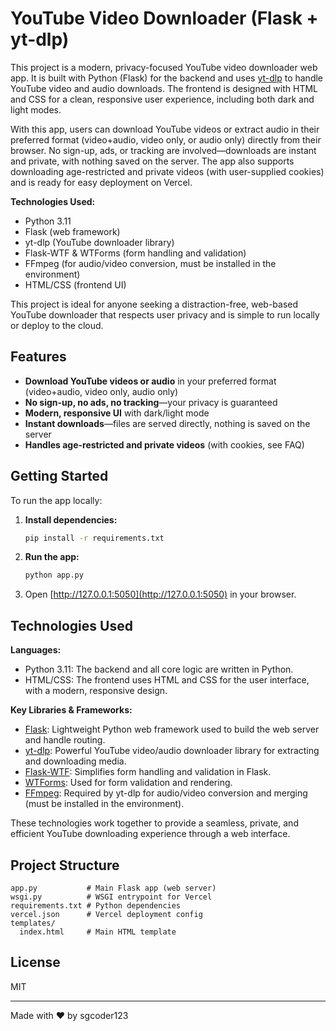 # YouTube Video Downloader (Flask + yt-dlp)

This project is a modern, privacy-focused YouTube video downloader web app. It is built with Python (Flask) for the backend and uses [yt-dlp](https://github.com/yt-dlp/yt-dlp) to handle YouTube video and audio downloads. The frontend is designed with HTML and CSS for a clean, responsive user experience, including both dark and light modes.

With this app, users can download YouTube videos or extract audio in their preferred format (video+audio, video only, or audio only) directly from their browser. No sign-up, ads, or tracking are involved—downloads are instant and private, with nothing saved on the server. The app also supports downloading age-restricted and private videos (with user-supplied cookies) and is ready for easy deployment on Vercel.

**Technologies Used:**
- Python 3.11
- Flask (web framework)
- yt-dlp (YouTube downloader library)
- Flask-WTF & WTForms (form handling and validation)
- FFmpeg (for audio/video conversion, must be installed in the environment)
- HTML/CSS (frontend UI)

This project is ideal for anyone seeking a distraction-free, web-based YouTube downloader that respects user privacy and is simple to run locally or deploy to the cloud.

## Features
- **Download YouTube videos or audio** in your preferred format (video+audio, video only, audio only)
- **No sign-up, no ads, no tracking**—your privacy is guaranteed
- **Modern, responsive UI** with dark/light mode
- **Instant downloads**—files are served directly, nothing is saved on the server
- **Handles age-restricted and private videos** (with cookies, see FAQ)

## Getting Started

To run the app locally:
1. **Install dependencies:**
   ```bash
   pip install -r requirements.txt
   ```
2. **Run the app:**
   ```bash
   python app.py
   ```
3. Open [http://127.0.0.1:5050](http://127.0.0.1:5050) in your browser.

## Technologies Used

**Languages:**
- Python 3.11: The backend and all core logic are written in Python.
- HTML/CSS: The frontend uses HTML and CSS for the user interface, with a modern, responsive design.

**Key Libraries & Frameworks:**
- [Flask](https://flask.palletsprojects.com/): Lightweight Python web framework used to build the web server and handle routing.
- [yt-dlp](https://github.com/yt-dlp/yt-dlp): Powerful YouTube video/audio downloader library for extracting and downloading media.
- [Flask-WTF](https://flask-wtf.readthedocs.io/): Simplifies form handling and validation in Flask.
- [WTForms](https://wtforms.readthedocs.io/): Used for form validation and rendering.
- [FFmpeg](https://ffmpeg.org/): Required by yt-dlp for audio/video conversion and merging (must be installed in the environment).

These technologies work together to provide a seamless, private, and efficient YouTube downloading experience through a web interface.

## Project Structure
```
app.py           # Main Flask app (web server)
wsgi.py          # WSGI entrypoint for Vercel
requirements.txt # Python dependencies
vercel.json      # Vercel deployment config
templates/
  index.html     # Main HTML template
```

## License
MIT

---
Made with ❤️ by sgcoder123
